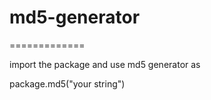 # md5-generator
=============

import the package and use md5 generator as 


package.md5("your string")


